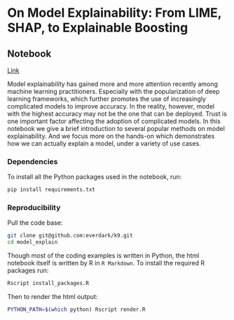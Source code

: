 # On Model Explainability: From LIME, SHAP, to Explainable Boosting

## Notebook

[Link](https://everdark.github.io/k9/notebooks/ml/model_explain/model_explain.nb.html)

Model explainability has gained more and more attention recently among machine learning practitioners.
Especially with the popularization of deep learning frameworks,
which further promotes the use of increasingly complicated models to improve accuracy.
In the reality, however, model with the highest accuracy may not be the one that can be deployed.
Trust is one important factor affecting the adoption of complicated models.
In this notebook we give a brief introduction to several popular methods on model explainability.
And we focus more on the hands-on which demonstrates how we can actually explain a model,
under a variety of use cases.

### Dependencies

To install all the Python packages used in the notebook, run:

```sh
pip install requirements.txt
```

### Reproducibility

Pull the code base:

```sh
git clone git@github.com:everdark/k9.git
cd model_explain
```

Though most of the coding examples is written in Python,
the html notebook itself is written by R in `R Markdown`.
To install the required R packages run:

```sh
Rscript install_packages.R
```

Then to render the html output:

```sh
PYTHON_PATH=$(which python) Rscript render.R
```
